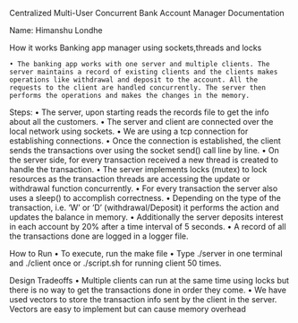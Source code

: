 Centralized Multi-User Concurrent Bank Account Manager Documentation

Name: Himanshu Londhe


How it works 
Banking app manager using sockets,threads and locks

    • The banking app works with one server and multiple clients. The server maintains a record of existing clients and the clients makes operations like withdrawal and deposit to the account. All the requests to the client are handled concurrently. The server then performs the operations and makes the changes in the memory.
Steps:
    • The server, upon starting reads the records file to get the info about all the customers.
    • The server and client are connected over the local network using sockets.
    • We are using a tcp connection for establishing connections.
    • Once the connection is established, the client sends the transactions over using the socket send() call line by line.
    • On the server side, for every transaction received a new thread is created to handle the transaction.
    • The server implements locks (mutex) to lock resources as the transaction threads are accessing the update or withdrawal function concurrently.
    • For every transaction the server also uses a sleep() to accomplish correctness.
    • Depending on the type of the transaction, i.e. ‘W’ or ‘D’ (withdrawal/Deposit) it performs the action and updates the balance in memory.
    • Additionally the server deposits interest in each account by 20% after a time interval of 5 seconds.
    • A record of all the transactions done are logged in a logger file. 


How to Run
    • To execute, run the make file
    • Type ./server in one terminal and  ./client once  or  ./script.sh for running client 50 times.


Design Tradeoffs
    • Multiple clients can run at the same time using locks but there is no way to get the transactions done in order they come.
    • We have used vectors to store the transaction info sent by the client in the server.
Vectors are easy to implement but can cause memory overhead 	



